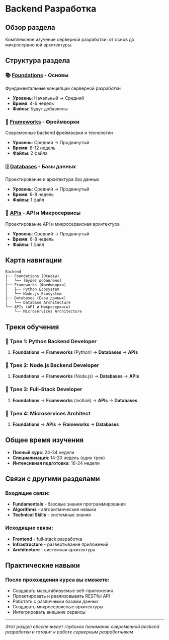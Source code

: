 # Backend Разработка

## Обзор раздела
Комплексное изучение серверной разработки: от основ до микросервисной архитектуры.

## Структура раздела

### 📚 [Foundations](./foundations/) - Основы
Фундаментальные концепции серверной разработки
- **Уровень**: Начальный → Средний
- **Время**: 4-6 недель
- **Файлы**: Будут добавлены

### 🔧 [Frameworks](./frameworks/) - Фреймворки
Современные backend фреймворки и технологии
- **Уровень**: Средний → Продвинутый
- **Время**: 8-12 недель
- **Файлы**: 2 файла

### 🗄️ [Databases](./databases/) - Базы данных
Проектирование и архитектура баз данных
- **Уровень**: Средний → Продвинутый
- **Время**: 6-8 недель
- **Файлы**: 1 файл

### 🔗 [APIs](./apis/) - API и Микросервисы
Проектирование API и микросервисная архитектура
- **Уровень**: Средний → Продвинутый
- **Время**: 6-8 недель
- **Файлы**: 1 файл

## Карта навигации

```
Backend
├── Foundations (Основы)
│   └── [Будет добавлено]
├── Frameworks (Фреймворки)
│   ├── Python Ecosystem
│   └── Node.js Ecosystem
├── Databases (Базы данных)
│   └── Database Architecture
└── APIs (API и Микросервисы)
    └── Microservices Architecture
```

## Треки обучения

### 🎯 Трек 1: Python Backend Developer
1. **Foundations** → **Frameworks** (Python) → **Databases** → **APIs**

### 🎯 Трек 2: Node.js Backend Developer
1. **Foundations** → **Frameworks** (Node.js) → **Databases** → **APIs**

### 🎯 Трек 3: Full-Stack Developer
1. **Foundations** → **Frameworks** (любой) → **APIs** → **Databases**

### 🎯 Трек 4: Microservices Architect
1. **Foundations** → **APIs** → **Frameworks** → **Databases**

## Общее время изучения
- **Полный курс**: 24-34 недели
- **Специализация**: 14-20 недель (один трек)
- **Интенсивная подготовка**: 16-24 недели

## Связи с другими разделами

### Входящие связи:
- **Fundamentals** - базовые знания программирования
- **Algorithms** - алгоритмические навыки
- **Technical Skills** - системные знания

### Исходящие связи:
- **Frontend** - full-stack разработка
- **Infrastructure** - развертывание приложений
- **Architecture** - системная архитектура

## Практические навыки

### После прохождения курса вы сможете:
- Создавать масштабируемые веб-приложения
- Проектировать и реализовывать RESTful API
- Работать с различными базами данных
- Создавать микросервисные архитектуры
- Интегрировать внешние сервисы

---

*Этот раздел обеспечивает глубокое понимание современной backend разработки и готовит к работе серверным разработчиком* 